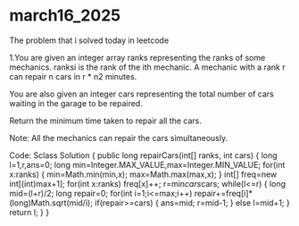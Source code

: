 # march16_2025
The problem that i solved today in leetcode

1.You are given an integer array ranks representing the ranks of some mechanics. ranksi is the rank of the ith mechanic. A mechanic with a rank r can repair n cars in r * n2 minutes.

You are also given an integer cars representing the total number of cars waiting in the garage to be repaired.

Return the minimum time taken to repair all the cars.

Note: All the mechanics can repair the cars simultaneously.

Code:
Sclass Solution {
    public long repairCars(int[] ranks, int cars) {
        long l=1,r,ans=0;
        long min=Integer.MAX_VALUE,max=Integer.MIN_VALUE;
        for(int x:ranks)
        {
            min=Math.min(min,x);
            max=Math.max(max,x);
        }
        int[] freq=new int[(int)max+1];
        for(int x:ranks)
            freq[x]++;
        r=min*cars*cars;
        while(l<=r)
        {
            long mid=(l+r)/2;
            long repair=0;
            for(int i=1;i<=max;i++)
                repair+=freq[i]*(long)Math.sqrt(mid/i);
            if(repair>=cars)
            {
                ans=mid;
                r=mid-1;
            }
            else
                l=mid+1;
        }
        return l;
    }
}
